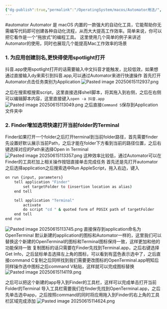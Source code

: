 ```yaml
---
{"dg-publish":true,"permalink":"/OperatingSystem/macos/Automator用法/","noteIcon":"3"}
---
```



#automator
Automator 是 macOS 内置的一款强大的自动化工具，它能帮助你无需编写代码即可创建各种自动化流程，从而大大提高工作效率。简单来说，你可以把它看作是一个“拖放式”的编程工具。
这里使用几个简单的例子来讲述Automator的使用，同时也展现几个能提高Mac工作效率的场景

### 1. 为应用创建别名,更快得使用spotlight打开
抖音.app使用spotlight打开的话需要输入中文抖音才能触发，比较低效，如果想通过直接输入dy来索引到抖音.app,可以通过Automator来进行快速操作
首先打开Automator点击任务类别为Application
![Pasted image 20250615112937.png](/img/user/OperatingSystem/macos/attachments/Pasted%20image%2020250615112937.png)

之后在搜索框搜索script，这里直接选择shell脚本，将其拖入到右侧，之后在右侧可以编辑脚本内容，这里直接键入`open -a 抖音.app`
![Pasted image 20250615113049.png](/img/user/OperatingSystem/macos/attachments/Pasted%20image%2020250615113049.png)
之后直接`Command S`保存到Application文件夹中

### 2. Finder增加选项快速打开当前folder的Terminal

Finder如果打开一个folder之后打开terminal到当前folder路径，首先需要finder先设置好默认展示当前Path，之后才能在folder下方看到当前的路径位置，之后右键选择对应的Path来选择Open in Terminal 
![Pasted image 20250615113357.png](/img/user/OperatingSystem/macos/attachments/Pasted%20image%2020250615113357.png)
这种效率比较低，通过Automator可以在Finder的工具栏加上相关操作按钮直接单击完成任务
首先还是先打开automator之后选择application之后搜索选中Run AppleScript，拖入右边，键入
```sh
on run {input, parameters}
    tell application "Finder"
        set targetFolder to (insertion location as alias)
    end tell

    tell application "Terminal"
        activate
        do script "cd " & quoted form of POSIX path of targetFolder
    end tell
end run

```
![Pasted image 20250615113745.png](/img/user/OperatingSystem/macos/attachments/Pasted%20image%2020250615113745.png)
直接保存到application命名为OpenTerminal
默认新建的application的图标和Automator一样的，这里我们可以替换这个新建的OpenTerminal的图标和Terminal图标保持一致，这样更加和他的功能保持一致
复制图标的话只需要在Finder先找到Terminal.app，之后右键选择Get Info，之后鼠标单击选择左上角的图标，可以看到有蓝色表示选中了，之后直接command C复制之后同样找到我们需要更改图标的OpenTerminal.app明知后同样操作选中图标之后command V粘贴，这样就可以完成图标替换
![Pasted image 20250615114119.png](/img/user/OperatingSystem/macos/attachments/Pasted%20image%2020250615114119.png)

之后可以把这个新建的app导入到Finder的工具栏，这样可以完成单击打开当前Folder的Terminal
导入工具栏需要我们在finder先找到OpenTerminal.app，之后先单击选中app，之后按照command的同时将应用拖入到Finder的右上角的工具栏区域完成添加
![Pasted image 20250615114624.png](/img/user/OperatingSystem/macos/attachments/Pasted%20image%2020250615114624.png)
